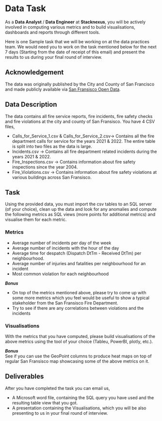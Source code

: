 # Data Task

As a **Data Analyst** / **Data Engineer** at **Stacknexus**, you will be actively involved in computing various metrics and to build visualisations, dashboards and reports through different tools.

Here is one Sample task that we will be working on at the data practices team. We would need you to work on the task mentioned below for the next 7 days (Starting from the date of receipt of this email) and present the results to us during your final round of interview.

## Acknowledgement

The data was originally published by the City and County of San Francisco and made publicly available
via [San Fransisco Open Data](https://data.sfgov.org/).

## Data Description
The data contains all fire service reports, fire incidents, fire safety checks and fire violations at the city and county of San Fransisco. You have 4 CSV files,

* Calls_for_Service_1.csv & Calls_for_Service_2.csv-> Contains all the fire department calls for service for the years 2021 & 2022. The entire table is split into two files as the data is large. 
* Incidents.csv -> Contains all fire department related incidents during the years 2021 & 2022.
* Fire_Inspections.csv -> Contains information about fire safety inspections since the year 2004.
* Fire_Violations.csv -> Contains information about fire safety violations at various buildings across San Fransisco.


## Task

Using the provided data, you must import the csv tables to an SQL server (of your choice), clean up the data and look for any anomalies and compute the following metrics as SQL views (more points for additional metrics) and visualise them for each metric.

### Metrics

* Average number of incidents per day of the week
* Average number of incidents with the hour of the day
* Average time for despatch (Dispatch DtTm - Received DtTm) per neighbourhood.
* Average number of injuries and fatalities per neighbourhood for an incident
* Most common violation for each neighbourhood

***Bonus***
* On top of the metrics mentioned above, please try to come up with some more metrics which you feel would be useful to show a typical stakeholder from the San Fransisco Fire Department.
* Try to see if there are any correlations between violations and the incidents

### Visualisations

With the metrics that you have computed, please build visualisations of the above metrics using the tool of your choice (Tableu, PowerBI, plotly, etc.).

***Bonus*** \
See if you can use the GeoPoint columns to produce heat maps on top of regular San Fransisco map showcasing some of the above metrics on it.

## Deliverables

After you have completed the task you can email us,

* A Microsoft word file, containing the SQL query you have used and the resulting table view that you got.
* A presentation containing the Visualisations, which you will be also presenting to us in your final round of interview.
